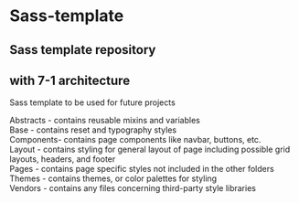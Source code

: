 # Sass-template

## Sass template repository

## with 7-1 architecture

Sass template to be used for future projects

Abstracts - contains reusable mixins and variables  
Base - contains reset and typography styles  
Components- contains page components like navbar, buttons, etc.  
Layout - contains styling for general layout of page including possible grid layouts, headers, and footer  
Pages - contains page specific styles not included in the other folders  
Themes - contains themes, or color palettes for styling  
Vendors - contains any files concerning third-party style libraries

